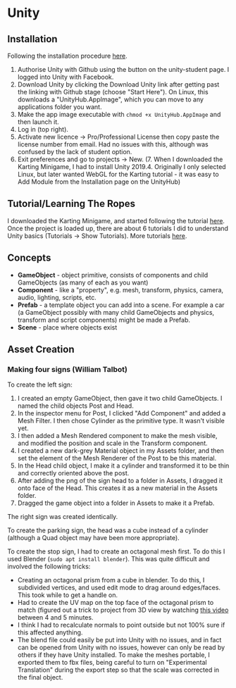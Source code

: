 # Unity #

## Installation ##
Following the installation procedure [here](https://store.unity.com/academic/unity-student).

1. Authorise Unity with Github using the button on the unity-student page. I logged into Unity with Facebook.
2. Download Unity by clicking the Download Unity link after getting past the linking with Github stage (choose "Start Here"). On Linux, this downloads a "UnityHub.AppImage", which you can move to any applications folder you want.
3. Make the app image executable with `chmod +x UnityHub.AppImage` and then launch it.
4. Log in (top right).
5. Activate new licence -> Pro/Professional License then copy paste the license number from email. Had no issues with this, although was confused by the lack of student option.
6. Exit preferences and go to projects -> New.
(7. When I downloaded the Karting Minigame, I had to install Unity 2019.4. Originally I only selected Linux, but later wanted WebGL for the Karting tutorial - it was easy to Add Module from the Installation page on the UnityHub)

## Tutorial/Learning The Ropes ##
I downloaded the Karting Minigame, and started following the tutorial [here](https://learn.unity.com/tutorial/join-your-first-game-jam-1?uv=2019.3&projectId=5c82b27cedbc2a0e8db0c728#5e82f478edbc2a00200bcaee). Once the project is loaded up, there are about 6 tutorials I did to understand Unity basics (Tutorials -> Show Tutorials). More tutorials [here](https://learn.unity.com/project/karting-template).

## Concepts ##
* **GameObject** - object primitive, consists of components and child GameObjects (as many of each as you want)
* **Component** - like a "property", e.g. mesh, transform, physics, camera, audio, lighting, scripts, etc.
* **Prefab** - a template object you can add into a scene. For example a car (a GameObject possibly with many child GameObjects and physics, transform and script components) might be made a Prefab.
* **Scene** - place where objects exist

## Asset Creation ##
### Making four signs (William Talbot) ###
To create the left sign:

1. I created an empty GameObject, then gave it two child GameObjects. I named the child objects Post and Head. 
2. In the inspector menu for Post, I clicked "Add Component" and added a Mesh Filter. I then chose Cylinder as the primitive type. It wasn't visible yet.
3. I then added a Mesh Rendered component to make the mesh visible, and modified the position and scale in the Transform component. 
4. I created a new dark-grey Material object in my Assets folder, and then set the element of the Mesh Renderer of the Post to be this material.
5. In the Head child object, I make it a cylinder and transformed it to be thin and correctly oriented above the post.
6. After adding the png of the sign head to a folder in Assets, I dragged it onto face of the Head. This creates it as a new material in the Assets folder.
7. Dragged the game object into a folder in Assets to make it a Prefab.

The right sign was created identically.

To create the parking sign, the head was a cube instead of a cylinder (although a Quad object may have been more appropriate).

To create the stop sign, I had to create an octagonal mesh first. To do this I used Blender (`sudo apt install blender`). This was quite difficult and involved the following tricks:

* Creating an octagonal prism from a cube in blender. To do this, I subdivided vertices, and used edit mode to drag around edges/faces. This took while to get a handle on.
* Had to create the UV map on the top face of the octagonal prism to match (figured out a trick to project from 3D view by watching [this video](https://www.youtube.com/watch?v=n6t3tehdsHU) between 4 and 5 minutes.
* I think I had to recalculate normals to point outside but not 100% sure if this affected anything.
* The blend file could easily be put into Unity with no issues, and in fact can be opened from Unity with no issues, however can only be read by others if they have Unity installed. To make the meshes portable, I exported them to fbx files, being careful to turn on "Experimental Translation" during the export step so that the scale was corrected in the final object.